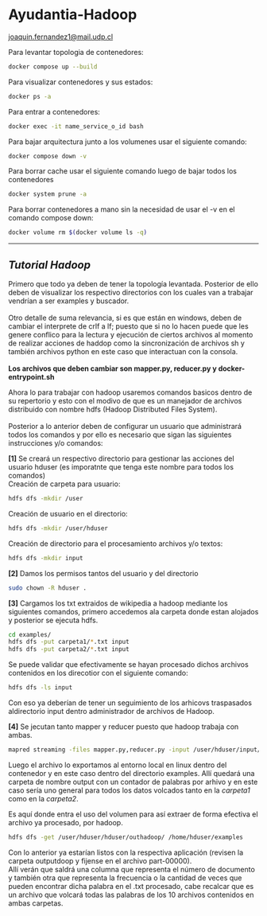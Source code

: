 # Ayudantia-Hadoop
joaquin.fernandez1@mail.udp.cl

Para levantar topologia de contenedores:
```sh
docker compose up --build
```
Para visualizar contenedores y sus estados:
```sh
docker ps -a
```
Para entrar a contenedores:
```sh
docker exec -it name_service_o_id bash
```
Para bajar arquitectura junto a los volumenes usar el siguiente comando:
```sh
docker compose down -v
```
Para borrar cache usar el siguiente comando luego de bajar todos los contenedores
```sh
docker system prune -a
```
Para borrar contenedores a mano sin la necesidad de usar el -v en el comando compose down:
```sh
docker volume rm $(docker volume ls -q)
```

---
## *Tutorial Hadoop*

Primero que todo ya deben de tener la topología levantada. Posterior de ello deben de visualizar los respectivo directorios con los cuales van a trabajar vendrían a ser examples y buscador. \
\
Otro detalle de suma relevancia, si es que están en windows, deben de cambiar el interprete de crlf a lf; puesto que si no lo hacen puede que les genere conflico para la lectura y ejecución de ciertos archivos al momento de realizar acciones de haddop como la sincronización de archivos sh y también archivos python en este caso que interactuan con la consola.\
\
**Los archivos que deben cambiar son mapper.py, reducer.py y docker-entrypoint.sh** 

Ahora  lo para trabajar con hadoop usaremos comandos basicos dentro de su repertorio y esto con el modivo de que es un manejador de archivos distribuido con nombre hdfs (Hadoop Distributed Files System). \
\
Posterior a lo anterior deben de configurar un usuario que administrará todos los comandos y por ello es necesario que sigan las siguientes instrucciones y/o comandos:

**[1]** Se creará un respectivo directorio para gestionar las acciones del usuario hduser (es imporatnte que tenga este nombre para todos los comandos)\
Creación de carpeta para usuario:
```sh
hdfs dfs -mkdir /user
```
Creación de usuario en el directorio:
```sh
hdfs dfs -mkdir /user/hduser
```
Creación de directorio para el procesamiento archivos y/o textos:
```sh
hdfs dfs -mkdir input
```
**[2]** Damos los permisos tantos del usuario y del directorio
```sh
sudo chown -R hduser .
```
**[3]** Cargamos los txt extraidos de wikipedia a hadoop mediante los siguientes comandos, primero accedemos ala carpeta donde estan alojados y posterior se ejecuta hdfs.
```sh
cd examples/
hdfs dfs -put carpeta1/*.txt input
hdfs dfs -put carpeta2/*.txt input
```
Se puede validar que efectivamente se hayan procesado dichos archivos contenidos en los direcotior con el siguiente comando:
```sh
hdfs dfs -ls input
```
Con eso ya deberían de tener un seguimiento de los arhicovs traspasados aldirectorio input dentro administrador de archivos de Hadoop.

**[4]** Se jecutan tanto mapper y reducer puesto que hadoop trabaja con ambas.
```sh
mapred streaming -files mapper.py,reducer.py -input /user/hduser/input/*.txt -output hduser/outhadoop/ -mapper ./mapper.py -reducer ./reducer.py
```
Luego el archivo lo exportamos al entorno local en linux dentro del contenedor y en este caso dentro del directorio examples. Allí quedará una carpeta de nombre output con un contador de palabras por arhivo y en este caso sería uno general para todos los datos volcados tanto en la *carpeta1* como en la *carpeta2*. 

Es aquí donde entra el uso del volumen para así extraer de forma efectiva el archivo ya procesado, por hadoop.
```sh
hdfs dfs -get /user/hduser/hduser/outhadoop/ /home/hduser/examples
```

Con lo anterior ya estarían listos con la respectiva aplicación (revisen la carpeta outputdoop y fijense en el archivo part-00000). \
Allí verán que saldrá una columna que representa el número de documento y también otra que representa la frecuencia o la cantidad de veces que pueden encontrar dicha palabra en el .txt procesado, cabe recalcar que es un archivo que volcará todas las palabras de los 10 archivos contenidos en ambas carpetas.

